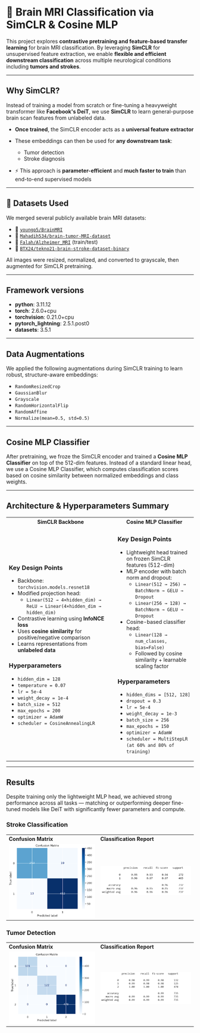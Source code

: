# 🧠 Brain MRI Classification via SimCLR & Cosine MLP

This project explores **contrastive pretraining and feature-based transfer learning** for brain MRI classification. By leveraging **SimCLR** for unsupervised feature extraction, we enable **flexible and efficient downstream classification** across multiple neurological conditions including **tumors and strokes**.

---

## Why SimCLR?

Instead of training a model from scratch or fine-tuning a heavyweight transformer like **Facebook's DeiT**, we use **SimCLR** to learn general-purpose brain scan features from unlabeled data.

- **Once trained**, the SimCLR encoder acts as a **universal feature extractor**
- These embeddings can then be used for **any downstream task**:
  - Tumor detection
  - Stroke diagnosis
 
- ⚡ This approach is **parameter-efficient** and **much faster to train** than end-to-end supervised models

---

## 🧬 Datasets Used

We merged several publicly available brain MRI datasets:

- 🧠 [`youngp5/BrainMRI`](https://huggingface.co/datasets/youngp5/BrainMRI)
- 🧠 [`Mahadih534/brain-tumor-MRI-dataset`](https://huggingface.co/datasets/Mahadih534/brain-tumor-MRI-dataset)
- 🧠 [`Falah/Alzheimer_MRI`](https://huggingface.co/datasets/Falah/Alzheimer_MRI) (train/test)
- 🧠 [`BTX24/tekno21-brain-stroke-dataset-binary`](https://huggingface.co/datasets/BTX24/tekno21-brain-stroke-dataset-binary)

All images were resized, normalized, and converted to grayscale, then augmented for SimCLR pretraining.

---

## Framework versions

- **python**: 3.11.12
- **torch**: 2.6.0+cpu
- **torchvision**: 0.21.0+cpu
- **pytorch_lightning**: 2.5.1.post0
- **datasets**: 3.5.1

---

## Data Augmentations

We applied the following augmentations during SimCLR training to learn robust, structure-aware embeddings:

- `RandomResizedCrop`
- `GaussianBlur`
- `Grayscale`
- `RandomHorizontalFlip`
- `RandomAffine`
- `Normalize(mean=0.5, std=0.5)`

---

## Cosine MLP Classifier

After pretraining, we froze the SimCLR encoder and trained a **Cosine MLP Classifier** on top of the 512-dim features.
Instead of a standard linear head, we use a Cosine MLP Classifier, which computes classification scores based on cosine similarity between normalized embeddings and class weights.

---

## Architecture & Hyperparameters Summary

<table>
<tr>
<th style="text-align:center"> SimCLR Backbone</th>
<th style="text-align:center"> Cosine MLP Classifier</th>
</tr>
<tr>
<td>

###  Key Design Points

- Backbone: `torchvision.models.resnet18`
- Modified projection head:
  - `Linear(512 → 4×hidden_dim) → ReLU → Linear(4×hidden_dim → hidden_dim)`
- Contrastive learning using **InfoNCE loss**
- Uses **cosine similarity** for positive/negative comparison
- Learns representations from **unlabeled data**

###  Hyperparameters

- `hidden_dim = 128`
- `temperature = 0.07`
- `lr = 5e-4`
- `weight_decay = 1e-4`
- `batch_size = 512`
- `max_epochs = 200`
- `optimizer = AdamW`
- `scheduler = CosineAnnealingLR`

</td>
<td>

###  Key Design Points

- Lightweight head trained on frozen SimCLR features (512-dim)
- MLP encoder with batch norm and dropout:
  - `Linear(512 → 256) → BatchNorm → GELU → Dropout`
  - `Linear(256 → 128) → BatchNorm → GELU → Dropout`
- Cosine-based classifier head:
  - `Linear(128 → num_classes, bias=False)`
  - Followed by cosine similarity + learnable scaling factor

###  Hyperparameters

- `hidden_dims = [512, 128]`
- `dropout = 0.3`
- `lr = 5e-4`
- `weight_decay = 1e-3`
- `batch_size = 256`
- `max_epochs = 150`
- `optimizer = AdamW`
- `scheduler = MultiStepLR (at 60% and 80% of training)`

</td>
</tr>
</table>

---

## Results
Despite training only the lightweight MLP head, we achieved strong performance across all tasks — matching or outperforming deeper fine-tuned models like DeiT with significantly fewer parameters and compute.

### Stroke Classification
<table> <tr> <td><strong>Confusion Matrix</strong></td> <td><strong>Classification Report</strong></td> </tr> <tr> <td><img src="images/stroke2.png" width="400"></td> <td><img src="images/stroke_cm.png" width="400"></td> </tr> </table>


### Tumor Detection
<table> <tr> <td><strong>Confusion Matrix</strong></td> <td><strong>Classification Report</strong></td> </tr> <tr> <td><img src="images/tumor.png" width="400"></td> <td><img src="images/tumor_cm.png" width="400"></td> </tr> </table>


